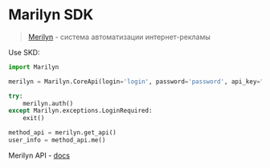 # Marilyn SDK

> [Merilyn](https://mymarilyn.ru) - система автоматизации интернет-рекламы

Use SKD:
```python
import Marilyn

merilyn = Marilyn.CoreApi(login='login', password='password', api_key="api-key")

try:
    merilyn.auth()
except Marilyn.exceptions.LoginRequired:
    exit()

method_api = merilyn.get_api()
user_info = method_api.me()
```


Merilyn API - [docs](https://api-doc.mymarilyn.ru/)
